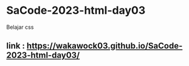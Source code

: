 # SaCode-2023-html-day03
Belajar css
## link : https://wakawock03.github.io/SaCode-2023-html-day03/
